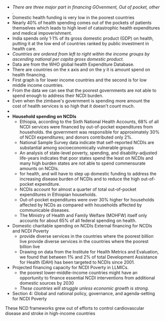 - *There are three major part in financing GOvenment, Out of pocket, other .*
- Domestic health funding is very low in the poorest countries
- Nearly 40% of health spending comes out of the pockets of patients themselves which leads to high level of catastrophic health expenditures and medical impoverishment.
- India spends only 1·1% of its gross domestic product (GDP) on health, putting it at the low end of countries ranked by public investment in health care.
- *Countries are ordered from left to right within the income groups by ascending national per capita gross domestic product.*
- Data are from the WHO global health Expenditure Database.
- There are countries on the x axis and on the y it is amount spend on health financing.
- First graph is for lower income countries and the second is for low middle income countries.
- From the data we can see that the poorest governments are not able to spend enough to address their NCDI burden.
- Even when the zimbave's government is spending more amount the cost of health services is so high that it doesn't count much.
- 
- **Household spending on NCDIs**
	- Ethiopia, according to the Sixth National Health Accounts, 68% of all NCDI services were financed by out-of-pocket expenditures from households. the government was responsible for approximately 30% of NCDI expenditures; and donors contributed only 2%.
	- National Sample Survey data indicate that self-reported NCDIs are substantial among socioeconomically vulnerable groups
	- An analysis of state-level poverty, spending, and disability-adjusted life-years indicates that poor states spend the least on NCDIs and many high burden states are not able to spend commensurate amounts on NCDIs.
	- for health, and will have to step up domestic funding to address the increasing disease burden of NCDIs and to reduce the high out-of-pocket expenditure.
	- NCDIs account for almost a quarter of total out-of-pocket expenditures in Ethiopian households.
	- Out-of-pocket expenditures were over 30% higher for households affected by NCDs as compared with households affected by communicable diseases.
	- The Ministry of Health and Family Welfare (MOHFW) itself only accounts for about 65% of all federal spending on health.
- Domestic charitable spending on NCDIs External financing for NCDIs and NCDI Poverty
	- provide diverse services in the countries where the poorest billion live provide diverse services in the countries where the poorest billion live
	- Drawing on data from the Institute for Health Metrics and Evaluation, we found that between 1% and 2% of total Development Assistance for Health (DAH) has been targeted to NCDIs since 2001.
- Projected financing capacity for NCDI Poverty in LLMICs.
	- the poorest lower-middle-income countries might have an opportunity to finance essential NCDI interventions from additional domestic sources by 2030
	- *These countries will struggle unless economic growth is strong.*
- Section 4: Global and national policy, governance, and agenda-setting for NCDI Poverty

These NCD frameworks grew out of efforts to control cardiovascular disease and stroke in high-income countries



































